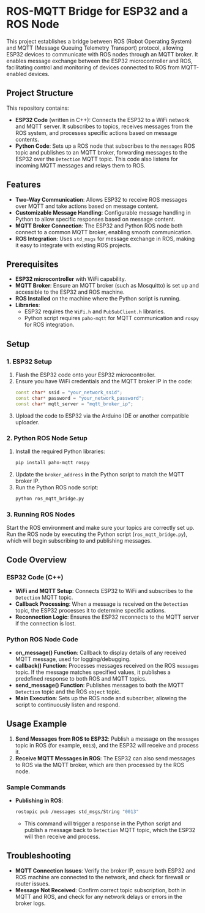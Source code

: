 
# ROS-MQTT Bridge for ESP32 and a ROS Node

This project establishes a bridge between ROS (Robot Operating System) and MQTT (Message Queuing Telemetry Transport) protocol, allowing ESP32 devices to communicate with ROS nodes through an MQTT broker. It enables message exchange between the ESP32 microcontroller and ROS, facilitating control and monitoring of devices connected to ROS from MQTT-enabled devices.

## Project Structure

This repository contains:
- **ESP32 Code** (written in C++): Connects the ESP32 to a WiFi network and MQTT server. It subscribes to topics, receives messages from the ROS system, and processes specific actions based on message contents.
- **Python Code**: Sets up a ROS node that subscribes to the `messages` ROS topic and publishes to an MQTT broker, forwarding messages to the ESP32 over the `Detection` MQTT topic. This code also listens for incoming MQTT messages and relays them to ROS.

## Features

- **Two-Way Communication**: Allows ESP32 to receive ROS messages over MQTT and take actions based on message content.
- **Customizable Message Handling**: Configurable message handling in Python to allow specific responses based on message content.
- **MQTT Broker Connection**: The ESP32 and Python ROS node both connect to a common MQTT broker, enabling smooth communication.
- **ROS Integration**: Uses `std_msgs` for message exchange in ROS, making it easy to integrate with existing ROS projects.

## Prerequisites

- **ESP32 microcontroller** with WiFi capability.
- **MQTT Broker**: Ensure an MQTT broker (such as Mosquitto) is set up and accessible to the ESP32 and ROS machine.
- **ROS Installed** on the machine where the Python script is running.
- **Libraries**:
  - ESP32 requires the `WiFi.h` and `PubSubClient.h` libraries.
  - Python script requires `paho-mqtt` for MQTT communication and `rospy` for ROS integration.

## Setup

### 1. ESP32 Setup

1. Flash the ESP32 code onto your ESP32 microcontroller.
2. Ensure you have WiFi credentials and the MQTT broker IP in the code:
   ```cpp
   const char* ssid = "your_network_ssid";
   const char* password = "your_network_password";
   const char* mqtt_server = "mqtt_broker_ip";
   ```
3. Upload the code to ESP32 via the Arduino IDE or another compatible uploader.

### 2. Python ROS Node Setup

1. Install the required Python libraries:
   ```bash
   pip install paho-mqtt rospy
   ```
2. Update the `broker_address` in the Python script to match the MQTT broker IP.
3. Run the Python ROS node script:
   ```bash
   python ros_mqtt_bridge.py
   ```

### 3. Running ROS Nodes

Start the ROS environment and make sure your topics are correctly set up. Run the ROS node by executing the Python script (`ros_mqtt_bridge.py`), which will begin subscribing to and publishing messages.

## Code Overview

### ESP32 Code (C++)

- **WiFi and MQTT Setup**: Connects ESP32 to WiFi and subscribes to the `Detection` MQTT topic.
- **Callback Processing**: When a message is received on the `Detection` topic, the ESP32 processes it to determine specific actions.
- **Reconnection Logic**: Ensures the ESP32 reconnects to the MQTT server if the connection is lost.

### Python ROS Node Code

- **on_message() Function**: Callback to display details of any received MQTT message, used for logging/debugging.
- **callback() Function**: Processes messages received on the ROS `messages` topic. If the message matches specified values, it publishes a predefined response to both ROS and MQTT topics.
- **send_message() Function**: Publishes messages to both the MQTT `Detection` topic and the ROS `object` topic.
- **Main Execution**: Sets up the ROS node and subscriber, allowing the script to continuously listen and respond.

## Usage Example

1. **Send Messages from ROS to ESP32**: Publish a message on the `messages` topic in ROS (for example, `0013`), and the ESP32 will receive and process it.
2. **Receive MQTT Messages in ROS**: The ESP32 can also send messages to ROS via the MQTT broker, which are then processed by the ROS node.

### Sample Commands

- **Publishing in ROS**:
   ```bash
   rostopic pub /messages std_msgs/String "0013"
   ```
   - This command will trigger a response in the Python script and publish a message back to `Detection` MQTT topic, which the ESP32 will then receive and process.

## Troubleshooting

- **MQTT Connection Issues**: Verify the broker IP, ensure both ESP32 and ROS machine are connected to the network, and check for firewall or router issues.
- **Message Not Received**: Confirm correct topic subscription, both in MQTT and ROS, and check for any network delays or errors in the broker logs.

